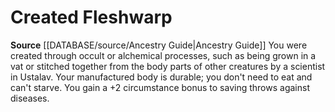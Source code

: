 ﻿---
id: '125'
name: Created Fleshwarp
rarity: Common
rus_type_level: null
source: '[[DATABASE/source/Ancestry Guide|Ancestry Guide]]'
trait: null
type: Heritage

---
# Created Fleshwarp

**Source** [[DATABASE/source/Ancestry Guide|Ancestry Guide]] 
You were created through occult or alchemical processes, such as being grown in a vat or stitched together from the body parts of other creatures by a scientist in Ustalav. Your manufactured body is durable; you don't need to eat and can't starve. You gain a +2 circumstance bonus to saving throws against diseases.